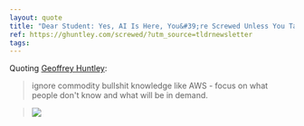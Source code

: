 ```yaml
---
layout: quote
title: "Dear Student: Yes, AI Is Here, You&#39;re Screwed Unless You Take Action..."
ref: https://ghuntley.com/screwed/?utm_source=tldrnewsletter
tags:
---
```


Quoting [Geoffrey Huntley](https://ghuntley.com/screwed/?utm_source=tldrnewsletter):

> ignore commodity bullshit knowledge like AWS - focus on what people don&#39;t know and what will be in demand.

> ![](https://ghuntley.com/content/images/2025/02/image-15.png)

